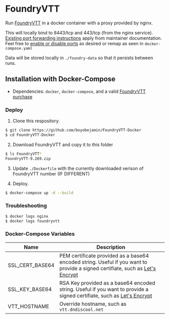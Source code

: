 # FoundryVTT

Run [FoundryVTT](https://foundryvtt.com/) in a docker container with a proxy provided by nginx.

This will locally bind to 8443/tcp and 443/tcp (from the nginx service). [Existing port forwarding instructions](https://foundryvtt.com/article/port-forwarding/) apply from maintainer documentation. Feel free to [enable or disable ports](https://docs.docker.com/compose/networking/) as desired or remap as seen in `docker-compose.yaml`

Data will be stored locally in `./foundry-data` so that it persists between runs. 

## Installation with Docker-Compose

* Dependencies: `docker`, `docker-compose`, and a valid [FoundryVTT purchase](https://foundryvtt.com/purchase/)

### Deploy

1. Clone this respository.

```sh
$ git clone https://github.com/boyobejamin/FoundryVTT-Docker
$ cd FoundryVTT-Docker
```

2. Download FoundryVTT and copy it to this folder

```sh
$ ls FoundryVTT*
FoundryVTT-9.269.zip
```

3. Update `./Dockerfile` with the currently downloaded verison of FoundryVTT number (IF DIFFERENT)

4. Deploy. 

```sh
$ docker-compose up -d --build
```

### Troubleshooting

```sh
$ docker logs nginx
$ docker logs foundryvtt
```

### Docker-Compose Variables

| Name | Description | 
| --- | --- |
| SSL_CERT_BASE64 | PEM certificate provided as a base64 encoded string. Useful if you want to provide a signed certifiate, such as [Let's Encrypt](https://letsencrypt.org/) |
| SSL_KEY_BASE64 | RSA Key provided as a base64 encoded string. Useful if you want to provide a signed certifiate, such as [Let's Encrypt](https://letsencrypt.org/)|
| VTT_HOSTNAME | Override hostname, such as `vtt.dndiscool.net` |
